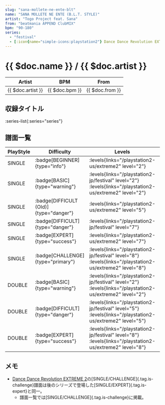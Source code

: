 ```yaml
---
slug: "sana-mollete-ne-ente-blt"
name: "SANA MOLLETE NE ENTE (B.L.T. STYLE)"
artist: "Togo Project feat. Sana"
from: "beatmania APPEND ClubMIX"
bpm: "90-180"
series:
  - "festival"
  - [:icon{name="simple-icons:playstation2"} Dance Dance Revolution EXTREME 2 :icon{name="flag:us-4x3"}](/playstation2-us/extreme2)
---
```


# {{ $doc.name }} / {{ $doc.artist }}

|Artist|BPM|From|
|------|---|----|
|{{ $doc.artist }}|{{ $doc.bpm }}|{{ $doc.from }}|

## 収録タイトル

:series-list{:series="series"}

## 譜面一覧

|PlayStyle|Difficulty|Levels|Notes|Movie|
|---------|----------|------|-----|-----|
|SINGLE| :badge[BEGINNER]{type="info"}| :levels{links="/playstation2-us/extreme2" level="2"}|107/0||
|SINGLE| :badge[BASIC]{type="warning"}| :levels{links="/playstation2-jp/festival" level="2"}  :levels{links="/playstation2-us/extreme2" level="2"}|94/3||
|SINGLE| :badge[DIFFICULT (Old)]{type="danger"}| :levels{links="/playstation2-us/extreme2" level="5"}|183/31||
|SINGLE| :badge[DIFFICULT]{type="danger"}| :levels{links="/playstation2-jp/festival" level="7"}|260/25||
|SINGLE| :badge[EXPERT]{type="success"}| :levels{links="/playstation2-us/extreme2" level="7"}|302/21||
|SINGLE| :badge[CHALLENGE]{type="primary"}| :levels{links="/playstation2-jp/festival" level="8"}  :levels{links="/playstation2-us/extreme2" level="8"}|307/37||
|DOUBLE| :badge[BASIC]{type="warning"}| :levels{links="/playstation2-jp/festival" level="2"}  :levels{links="/playstation2-us/extreme2" level="2"}|94/3||
|DOUBLE| :badge[DIFFICULT]{type="danger"}| :levels{links="/playstation2-jp/festival" level="5"}  :levels{links="/playstation2-us/extreme2" level="5"}|183/31||
|DOUBLE| :badge[EXPERT]{type="success"}| :levels{links="/playstation2-jp/festival" level="8"}  :levels{links="/playstation2-us/extreme2" level="8"}|302/21||

## メモ

- [Dance Dance Revolution EXTREME 2](/series/ext2)の[SINGLE/CHALLENGE]{.tag.is-challenge}譜面は後のシリーズで登場した[SINGLE/EXPERT]{.tag.is-expert}と同一。
  - 譜面一覧では[SINGLE/CHALLENGE]{.tag.is-challenge}に掲載。
